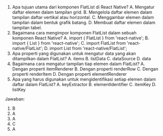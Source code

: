 1. Apa tujuan utama dari komponen FlatList di React Native?
   A. Mengatur daftar elemen dalam tampilan grid.
   B. Mengelola daftar elemen dalam tampilan daftar vertikal atau horizontal.
   C. Menggambar elemen dalam tampilan dalam bentuk grafik batang.
   D. Membuat daftar elemen dalam tampilan tabel.
2. Bagaimana cara mengimpor komponen FlatList dalam sebuah komponen React Native?
   A. import { FlatList } from 'react-native';
   B. import { List } from 'react-native';
   C. import FlatList from 'react-native/FlatList';
   D. import List from 'react-native/FlatList';
3. Apa properti yang digunakan untuk mengatur data yang akan ditampilkan dalam FlatList?
   A. items
   B. listData
   C. dataSource
   D. data
4. Bagaimana cara mengatur tampilan tiap elemen dalam FlatList?
   A. Dengan properti itemRenderer
   B. Dengan properti renderRow
   C. Dengan properti renderItem
   D. Dengan properti elementRenderer
5. Apa yang harus digunakan untuk mengidentifikasi setiap elemen dalam daftar dalam FlatList?
   A. keyExtractor
   B. elementIdentifier
   C. itemKey
   D. listKey

Jawaban:

1. B
2. A
3. A
4. C
5. A
